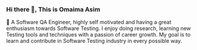 ###                                                              Hi there 👋, This is Omaima Asim

💬 A Software QA Engineer, highly self motivated and having a great enthusiasm towards Software Testing. I enjoy doing research, learning new Testing tools and techniques with a passion of career growth. My goal is to learn and contribute in Software Testing industry in every possible way. 

<!--
**omaimaasim/omaimaasim** is a ✨ _special_ ✨ repository because its `README.md` (this file) appears on your GitHub profile.

Here are some ideas to get you started:

- 🔭 I’m currently working on ...
- 🌱 I’m currently learning ...
- 👯 I’m looking to collaborate on ...
- 🤔 I’m looking for help with ...
- 💬 Ask me about ...
- 📫 How to reach me: ...
- 😄 Pronouns: ...
- ⚡ Fun fact: ...
-->
